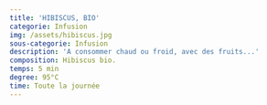 ```yaml
---
title: 'HIBISCUS, BIO'
categorie: Infusion
img: /assets/hibiscus.jpg
sous-categorie: Infusion
description: 'A consommer chaud ou froid, avec des fruits...'
composition: Hibiscus bio.
temps: 5 min
degree: 95°C
time: Toute la journée
---
```


